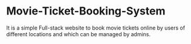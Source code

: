 # Movie-Ticket-Booking-System
It is a simple Full-stack website to book movie tickets online by users of different locations and which can be managed by admins.
